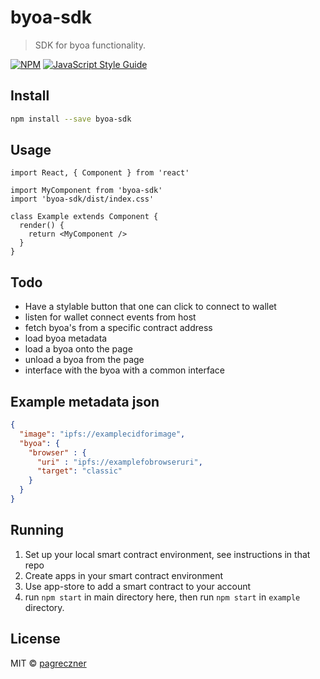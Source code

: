# byoa-sdk

> SDK for byoa functionality.

[![NPM](https://img.shields.io/npm/v/byoa-sdk.svg)](https://www.npmjs.com/package/byoa-sdk) [![JavaScript Style Guide](https://img.shields.io/badge/code_style-standard-brightgreen.svg)](https://standardjs.com)

## Install

```bash
npm install --save byoa-sdk
```

## Usage

```tsx
import React, { Component } from 'react'

import MyComponent from 'byoa-sdk'
import 'byoa-sdk/dist/index.css'

class Example extends Component {
  render() {
    return <MyComponent />
  }
}
```

## Todo
- Have a stylable button that one can click to connect to wallet
- listen for wallet connect events from host
- fetch byoa's from a specific contract address
- load byoa metadata
- load a byoa onto the page
- unload a byoa from the page
- interface with the byoa with a common interface

## Example metadata json
```json
{
  "image": "ipfs://examplecidforimage",
  "byoa": {
    "browser" : {
      "uri" : "ipfs://examplefobrowseruri",
      "target": "classic"
    }
  }
}
```

## Running
1. Set up your local smart contract environment, see instructions in that repo
2. Create apps in your smart contract environment
3. Use app-store to add a smart contract to your account
4. run `npm start` in main directory here, then run `npm start` in `example` directory.


## License

MIT © [pagreczner](https://github.com/pagreczner)
